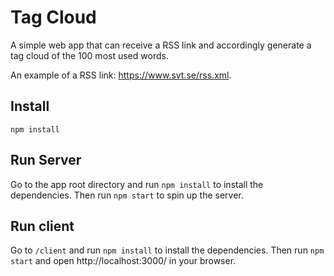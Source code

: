 # Tag Cloud

A simple web app that can receive a RSS link and accordingly
generate a tag cloud of the 100 most used words. 

An example of a RSS link:
https://www.svt.se/rss.xml.

## Install
```npm install```

## Run Server
Go to the app root directory and run ```npm install``` to install the dependencies. Then run ```npm start``` to spin up the server.

## Run client
Go to ```/client``` and run ```npm install``` to install the dependencies. Then run ```npm start``` and open http://localhost:3000/ in your browser.